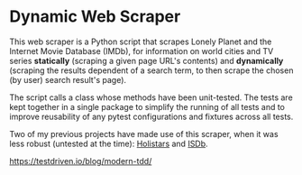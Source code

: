 # Dynamic Web Scraper
This web scraper is a Python script that scrapes Lonely Planet and the Internet Movie Database (IMDb), for information on world cities and TV series **statically** (scraping a given page URL's contents) and **dynamically** (scraping the results dependent of a search term, to then scrape the chosen (by user) search result's page). 

The script calls a class whose methods have been unit-tested. The tests are kept together in a single package to simplify the running of all tests and to improve reusability of any pytest configurations and fixtures across all tests.

Two of my previous projects have made use of this scraper, when it was less robust (untested at the time): [Holistars](https://github.com/emilydaykin/Holistars-Server) and [ISDb](https://github.com/emilydaykin/Internet-Series-Database-API).

https://testdriven.io/blog/modern-tdd/

